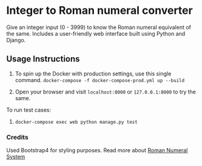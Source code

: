 # Integer to Roman numeral converter

Give an integer input (0 - 3999) to know the Roman numeral equivalent of the same. Includes a user-friendly web interface built using Python and Django. 

## Usage Instructions

1. To spin up the Docker with production settings, use this single command. 
`` docker-compose -f docker-compose-prod.yml up --build ``

2. Open your browser and visit `localhost:8000` or `127.0.0.1:8000` to try the same. 

To run test cases:
1. `docker-compose exec web python manage.py test`

### Credits
Used Bootstrap4 for styling purposes. Read more about [Roman Numeral System](https://en.wikipedia.org/wiki/Roman_numerals)

